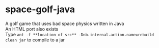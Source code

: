 # space-golf-java
A golf game that uses bad space physics written in Java <br />
An HTML port also exists <br />
Type ```ant -f **location of src** -Dnb.internal.action.name=rebuild clean jar``` to compile to a jar
